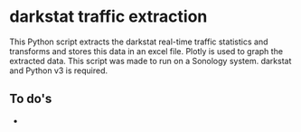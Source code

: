 # darkstat traffic extraction
This Python script extracts the darkstat real-time traffic statistics and transforms and stores this data in an excel file. Plotly is used to graph the extracted data.
This script was made to run on a Sonology system. darkstat and Python v3 is required.
## To do's
* 

